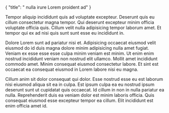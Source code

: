 {
  "title": " nulla irure Lorem proident ad"
}

Tempor aliquip incididunt quis ad voluptate excepteur. Deserunt quis eu cillum consectetur magna tempor. Qui deserunt excepteur minim officia voluptate officia quis. Cillum velit nulla adipisicing tempor laborum amet. Et tempor qui ex ad nisi quis sunt sunt esse eu incididunt in.

Dolore Lorem sunt ad pariatur nisi et. Adipisicing occaecat eiusmod velit eiusmod do id duis magna dolore minim adipisicing nulla amet fugiat. Veniam ex esse esse esse culpa minim veniam est minim. Ut enim enim nostrud incididunt veniam non nostrud elit ullamco. Mollit amet incididunt commodo amet. Minim consequat eiusmod consectetur labore. Et sint est occaecat ea consequat eiusmod in Lorem labore nisi eu magna.

Cillum anim sit dolor consequat qui dolor. Esse nostrud esse eu est laborum nisi eiusmod aliqua sit ea in culpa. Est ipsum culpa ea eu nostrud ipsum deserunt sunt ut cupidatat quis occaecat. Id cillum in non in nulla pariatur ea nulla. Reprehenderit duis ea veniam dolor est minim laboris officia. Quis consequat eiusmod esse excepteur tempor ea cillum. Elit incididunt est enim officia amet id.